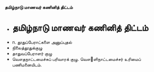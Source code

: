**தமிழ்நாடு மாணவர் கணினித் திட்டம்**
- # தமிழ்நாடு மாணவர் கணினித் திட்டம்
- n. தூதுப்பேராட்களை அனுப்புதல்
- நிலைத்தூதுக்குழு
- தாதுவப்பேராளர் குழு
- வௌதநாட்டமைச்சுப் பரிவாரக் குழு. வௌ஢ளிநாட்டமைச்சர் உரிமைப் பணிமனையிடம்.

